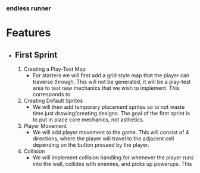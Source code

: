 ### endless runner



# Features
* ## First Sprint
	1. Creating a Play-Test Map 
		- For starters we will first add a grid style map that the player can traverse through. This will not be generated, it will be a play-test area to test new mechanics that we wish to implement. This corresponds to 
	2. Creating Default Sprites
		- We will then add temporary placement sprites so to not waste time just drawing/creating designs. The goal of the first sprint is to put in place core mechanics, not asthetics.
	3. Player Movement
		- We will add player movement to the game. This will consist of 4 directions, where the player will travel to the adjacent cell depending on the button pressed by the player.
	4. Collision
		- We will implement collision handling for whenever the player runs into the wall, collides with enemies, and picks up powerups. This 
